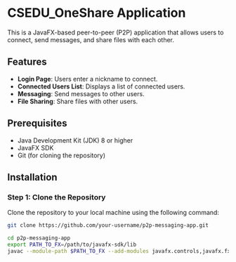 # CSEDU_OneShare Application

This is a JavaFX-based peer-to-peer (P2P) application that allows users to connect, send messages, and share files with each other.

## Features
- **Login Page**: Users enter a nickname to connect.
- **Connected Users List**: Displays a list of connected users.
- **Messaging**: Send messages to other users.
- **File Sharing**: Share files with other users.

## Prerequisites
- Java Development Kit (JDK) 8 or higher
- JavaFX SDK
- Git (for cloning the repository)

## Installation

### Step 1: Clone the Repository
Clone the repository to your local machine using the following command:
```bash
git clone https://github.com/your-username/p2p-messaging-app.git

cd p2p-messaging-app
export PATH_TO_FX=/path/to/javafx-sdk/lib
javac --module-path $PATH_TO_FX --add-modules javafx.controls,javafx.fxml -d out src/*.java